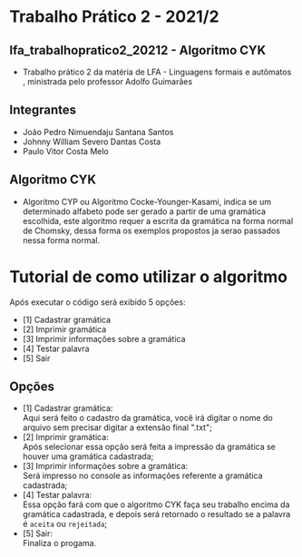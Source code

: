 # Trabalho Prático 2 - 2021/2 
## lfa_trabalhopratico2_20212 - Algoritmo CYK

* Trabalho prático 2 da matéria de LFA - Linguagens formais e autômatos , ministrada pelo professor Adolfo Guimarães

## Integrantes

* João Pedro Nimuendaju Santana Santos
* Johnny William Severo Dantas Costa
* Paulo Vitor Costa Melo

## Algoritmo CYK  
* Algoritmo CYP ou Algoritmo Cocke-Younger-Kasami, indica se um determinado alfabeto pode ser gerado a partir de uma gramática escolhida, este algoritmo requer a escrita da gramática na forma normal de Chomsky, dessa forma os exemplos propostos ja serao passados nessa forma normal. 

# Tutorial de como utilizar o algoritmo
Após executar o código será exibido 5 opções:
* [1] Cadastrar gramática
* [2] Imprimir gramática
* [3] Imprimir informações sobre a gramática
* [4] Testar palavra
* [5] Sair

## Opções
* [1] Cadastrar gramática:  
Aqui será feito o cadastro da gramática, você irá digitar o nome do arquivo sem precisar digitar a extensão final ".txt";
* [2] Imprimir gramática:  
Após selecionar essa opção será feita a impressão da gramática se houver uma gramática cadastrada;  
* [3] Imprimir informações sobre a gramática:  
Será impresso no console as informações referente a gramática cadastrada;  
* [4] Testar palavra:  
Essa opção fará com que o algoritmo CYK faça seu trabalho encima da gramática cadastrada, e depois será retornado o resultado se a palavra é ```aceita``` ou ```rejeitada```;  
* [5] Sair:  
Finaliza o progama.  
